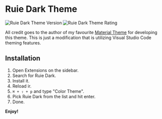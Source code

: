 # Ruie Dark Theme

![Ruie Dark Theme Version](https://vsmarketplacebadge.apphb.com/version-short/RuieHQ.ruie-dark.svg) ![Ruie Dark Theme Rating](https://vsmarketplacebadge.apphb.com/rating-short/RuieHQ.ruie-dark.svg)

All credit goes to the author of my favourite [Material Theme](https://marketplace.visualstudio.com/items?itemName=Equinusocio.vsc-material-theme) for developing this theme. This is just a modification that is utilizing Visual Studio Code theming features.

## Installation

1. Open Extensions on the sidebar.
2. Search for Ruie Dark.
3. Install it.
4. Reload ir.
5. `⌘ + ⇧ + p` and type "Color Theme".
6. Pick Ruie Dark from the list and hit enter.
7. Done.

**Enjoy!**